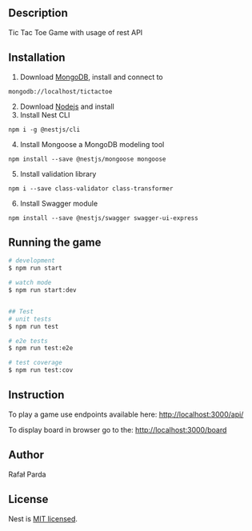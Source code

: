 
## Description

Tic Tac Toe Game with usage of rest API

## Installation
1. Download [MongoDB](https://www.mongodb.com/try/download/community), install and connect to
```
mongodb://localhost/tictactoe
```
2. Download [Nodejs](https://nodejs.org/en/) and install
3. Install Nest CLI
```
npm i -g @nestjs/cli
```
4. Install Mongoose a MongoDB modeling tool
```
npm install --save @nestjs/mongoose mongoose
```
5. Install validation library
```
npm i --save class-validator class-transformer
```
6. Install Swagger module
```
npm install --save @nestjs/swagger swagger-ui-express
```
## Running the game

```bash
# development
$ npm run start

# watch mode
$ npm run start:dev


## Test
# unit tests
$ npm run test

# e2e tests
$ npm run test:e2e

# test coverage
$ npm run test:cov
```

## Instruction

To play a game use endpoints available here:
[http://localhost:3000/api/](http://localhost:3000/api/)

To display board in browser go to the:
[http://localhost:3000/board](http://localhost:3000/board)

## Author

Rafał Parda


## License

Nest is [MIT licensed](https://choosealicense.com/licenses/mit/).
